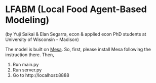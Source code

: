 # LFABM (Local Food Agent-Based Modeling)
(by Yuji Saikai & Elan Segarra, econ & applied econ PhD students at University of Wisconsin - Madison)

The model is built on [Mesa](https://github.com/projectmesa/mesa). So, first, please install Mesa following the instruction there. Then,

1. Run main.py
2. Run server.py
3. Go to http://localhost:8888
